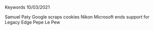 Keywords 10/03/2021

Samuel Paty
Google scraps cookies
Nikon
Microsoft ends support for Legacy Edge
Pepe Le Pew
